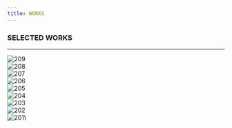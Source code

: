 ```yaml
---
title: WORKS
---
```

### SELECTED WORKS
---

![209](209.jpg)\
![208](208.jpg)\
![207](207.jpg)\
![206](206.jpg)\
![205](205.jpg)\
![204](204.jpg)\
![203](203.jpg)\
![202](202.jpg)\
![201](201.jpg)\
